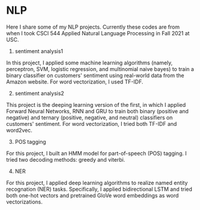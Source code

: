 # NLP
Here I share some of my NLP projects.
Currently these codes are from when I took CSCI 544 Applied Natural Language Processing in Fall 2021 at USC.
1. sentiment analysis1

In this project, I applied some machine learning algorithms (namely, perceptron, SVM, logistic regression, and multinomial naive bayes) to train a binary classifier on customers' sentiment using real-world data from the Amazon website. For word vectorization, I used TF-IDF.

2. sentiment analysis2

This project is the deeping learning version of the first, in which I applied Forward Neural Networks, RNN and GRU to train both binary (positive and negative) and ternary (positive, negative, and neutral) classifiers on customers' sentiment. For word vectorization, I tried both TF-IDF and word2vec.

3. POS tagging

For this project, I built an HMM model for part-of-speech (POS) tagging. I tried two decoding methods: greedy and viterbi.

4. NER

For this project, I applied deep learning algorithms to realize named entity recognation (NER) tasks. Specifically, I applied bidirectional LSTM and tried both one-hot vectors and pretrained GloVe word embeddings as word vectorizations.
